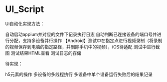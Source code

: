 # UI_Script
Ui自动化实现方法：

自动启动appium并对应的文件下记录执行日志
自动判断已连接设备的端口号并进行分配，支持多设备并行操作
【Android】测试中在指定点进行视频录制（将录制的视频保存到电脑的指定路径，并删除手机中的视频），iOS待适配
测试中进行截图
测试结果HTML查看
测试日志的存储




待实现：

h5元素的操作
多设备的多线程执行
多设备中单个设备运行失败后的结果记录